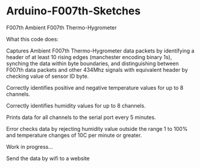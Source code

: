 Arduino-F007th-Sketches
=======================

F007th Ambient F007th Thermo-Hygrometer

What this code does:

Captures Ambient F007th Thermo-Hygrometer data packets by identifying a header of at least 10 rising edges (manchester encoding binary 1s), synching the data within byte boundaries, and distinguishing between F007th data packets and other 434Mhz signals with equivalent header by checking value of sensor ID byte.
   
Correctly identifies positive and negative temperature values for up to 8 channels.
   
Correctly identifies humidity values for up to 8 channels.
   
Prints data for all channels to the serial port every 5 minutes.
   
Error checks data by rejecting humidity value outside the range 1 to 100% and temperature changes of 10C per minute or greater.

Work in progress...

Send the data by wifi to a website
